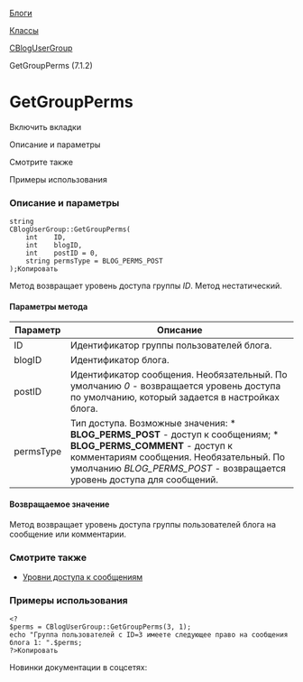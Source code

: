 [Блоги](/api_help/blogs/index.php)

[Классы](/api_help/blogs/classes/index.php)

[CBlogUserGroup](/api_help/blogs/classes/cblogusergroup/index.php)

GetGroupPerms (7.1.2)

GetGroupPerms
=============

Включить вкладки

Описание и параметры

Смотрите также

Примеры использования

### Описание и параметры

```
string
CBlogUserGroup::GetGroupPerms(
	int    ID,
	int    blogID,
	int    postID = 0,
	string permsType = BLOG_PERMS_POST
);Копировать
```

Метод возвращает уровень доступа группы *ID*. Метод нестатический.

#### Параметры метода

| Параметр | Описание |
| --- | --- |
| ID | Идентификатор группы пользователей блога. |
| blogID | Идентификатор блога. |
| postID | Идентификатор сообщения.  Необязательный. По умолчанию *0* - возвращается уровень доступа по умолчанию, который задается в настройках блога. |
| permsType | Тип доступа. Возможные значения:  * **BLOG\_PERMS\_POST** - доступ к сообщениям; * **BLOG\_PERMS\_COMMENT** - доступ к комментариям сообщения.  Необязательный. По умолчанию *BLOG\_PERMS\_POST* - возвращается уровень доступа для сообщений. |

#### Возвращаемое значение

Метод возвращает уровень доступа группы пользователей блога на сообщение или комментарии.

### Смотрите также

* [Уровни доступа к сообщениям](/api_help/blogs/constant.php#pperms)

### Примеры использования

```
<?
$perms = CBlogUserGroup::GetGroupPerms(3, 1);
echo "Группа пользователей с ID=3 имеете следующее право на сообщения блога 1: ".$perms;
?>Копировать
```

Новинки документации в соцсетях: